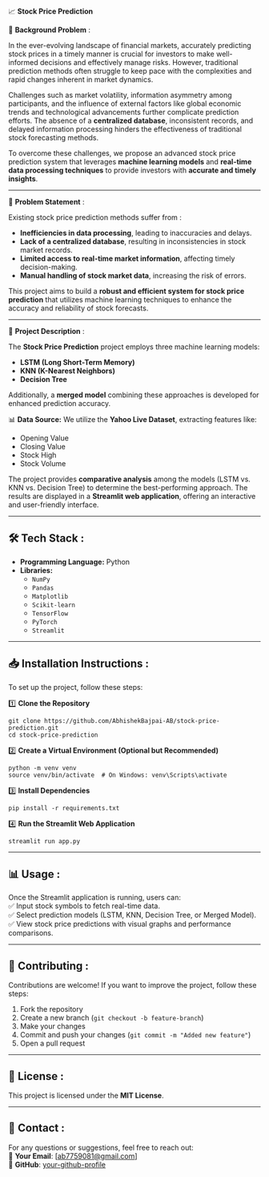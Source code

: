 📈 **Stock Price Prediction**  

📌 **Background Problem** :

In the ever-evolving landscape of financial markets, accurately predicting stock prices in a timely manner is crucial for investors to make well-informed decisions and effectively manage risks. However, traditional prediction methods often struggle to keep pace with the complexities and rapid changes inherent in market dynamics.  

Challenges such as market volatility, information asymmetry among participants, and the influence of external factors like global economic trends and technological advancements further complicate prediction efforts. The absence of a **centralized database**, inconsistent records, and delayed information processing hinders the effectiveness of traditional stock forecasting methods.  

To overcome these challenges, we propose an advanced stock price prediction system that leverages **machine learning models** and **real-time data processing techniques** to provide investors with **accurate and timely insights**.  

---

🎯 **Problem Statement** : 

Existing stock price prediction methods suffer from :   
- **Inefficiencies in data processing**, leading to inaccuracies and delays.  
- **Lack of a centralized database**, resulting in inconsistencies in stock market records.  
- **Limited access to real-time market information**, affecting timely decision-making.  
- **Manual handling of stock market data**, increasing the risk of errors.  

This project aims to build a **robust and efficient system for stock price prediction** that utilizes machine learning techniques to enhance the accuracy and reliability of stock forecasts.  

---

🚀 **Project Description** :

The **Stock Price Prediction** project employs three machine learning models:  
- **LSTM (Long Short-Term Memory)**  
- **KNN (K-Nearest Neighbors)**  
- **Decision Tree**  

Additionally, a **merged model** combining these approaches is developed for enhanced prediction accuracy.  

📊 **Data Source:** We utilize the **Yahoo Live Dataset**, extracting features like:  
- Opening Value  
- Closing Value  
- Stock High  
- Stock Volume  

The project provides **comparative analysis** among the models (LSTM vs. KNN vs. Decision Tree) to determine the best-performing approach. The results are displayed in a **Streamlit web application**, offering an interactive and user-friendly interface.  

---

## 🛠️ Tech Stack :

- **Programming Language:** Python  
- **Libraries:**  
  - `NumPy`  
  - `Pandas`  
  - `Matplotlib`  
  - `Scikit-learn`  
  - `TensorFlow`  
  - `PyTorch`  
  - `Streamlit`  

---

## 📥 Installation Instructions :

To set up the project, follow these steps:  

1️⃣ **Clone the Repository**  
```
git clone https://github.com/AbhishekBajpai-AB/stock-price-prediction.git
cd stock-price-prediction
```

2️⃣ **Create a Virtual Environment (Optional but Recommended)**  
```
python -m venv venv
source venv/bin/activate  # On Windows: venv\Scripts\activate
```

3️⃣ **Install Dependencies**  
```
pip install -r requirements.txt
```

4️⃣ **Run the Streamlit Web Application**  
```
streamlit run app.py
```

---

## 📊 Usage :

Once the Streamlit application is running, users can:  
✅ Input stock symbols to fetch real-time data.  
✅ Select prediction models (LSTM, KNN, Decision Tree, or Merged Model).  
✅ View stock price predictions with visual graphs and performance comparisons.  

---

## 🤝 Contributing :

Contributions are welcome! If you want to improve the project, follow these steps:  
1. Fork the repository  
2. Create a new branch (`git checkout -b feature-branch`)  
3. Make your changes  
4. Commit and push your changes (`git commit -m "Added new feature"`)  
5. Open a pull request  

---

## 📝 License :

This project is licensed under the **MIT License**.  

---

## 📧 Contact :

For any questions or suggestions, feel free to reach out:  
📩 **Your Email**: [ab7759081@gmail.com]  
🔗 **GitHub**: [your-github-profile](https://github.com/AbhishekBajpai-AB)  
